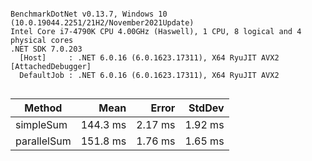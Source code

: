 ```

BenchmarkDotNet v0.13.7, Windows 10 (10.0.19044.2251/21H2/November2021Update)
Intel Core i7-4790K CPU 4.00GHz (Haswell), 1 CPU, 8 logical and 4 physical cores
.NET SDK 7.0.203
  [Host]     : .NET 6.0.16 (6.0.1623.17311), X64 RyuJIT AVX2 [AttachedDebugger]
  DefaultJob : .NET 6.0.16 (6.0.1623.17311), X64 RyuJIT AVX2


```
|      Method |     Mean |   Error |  StdDev |
|------------ |---------:|--------:|--------:|
|   simpleSum | 144.3 ms | 2.17 ms | 1.92 ms |
| parallelSum | 151.8 ms | 1.76 ms | 1.65 ms |
